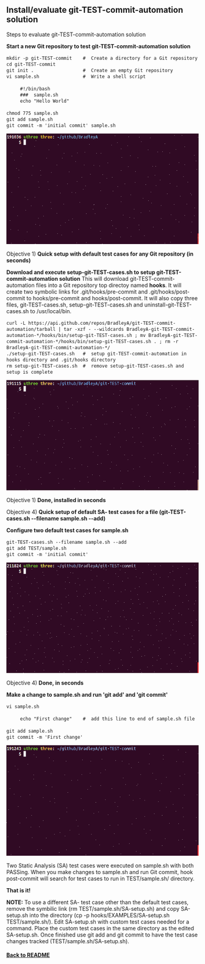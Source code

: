 ## Install/evaluate git-TEST-commit-automation solution
Steps to evaluate git-TEST-commit-automation solution

**Start a new Git repository to test git-TEST-commit-automation solution**

    mkdir -p git-TEST-commit    #  Create a directory for a Git repository
    cd git-TEST-commit
    git init .                  #  Create an empty Git repository
    vi sample.sh                #  Write a shell script
    
         #!/bin/bash
         ###  sample.sh 
         echo "Hello World"
    
    chmod 775 sample.sh
    git add sample.sh
    git commit -m 'initial commit' sample.sh

<img id="Steps git-TEST-commit-automation-1.gif" src="../images/git-TEST-commit-automation-1.gif" >
    
Objective 1) **Quick setup with default test cases for any Git repository (in seconds)**

**Download and execute setup-git-TEST-cases.sh to setup git-TEST-commit-automation solution**
This will download git-TEST-commit-automation files into a Git repository top directoy named **hooks**.  It will create two symbolic links for .git/hooks/pre-commit and .git/hooks/post-commit to hooks/pre-commit and hooks/post-commit.  It will also copy three files, git-TEST-cases.sh, setup-git-TEST-cases.sh and uninstall-git-TEST-cases.sh to /usr/local/bin.

    curl -L https://api.github.com/repos/BradleyA/git-TEST-commit-automation/tarball | tar -xzf - --wildcards BradleyA-git-TEST-commit-automation-*/hooks/bin/setup-git-TEST-cases.sh ; mv BradleyA-git-TEST-commit-automation-*/hooks/bin/setup-git-TEST-cases.sh . ; rm -r BradleyA-git-TEST-commit-automation-*/
    ./setup-git-TEST-cases.sh   #  setup git-TEST-commit-automation in hooks directory and .git/hooks directory
    rm setup-git-TEST-cases.sh  #  remove setup-git-TEST-cases.sh and setup is complete
    
<img id="Steps git-TEST-commit-automation-2.gif" src="../images/git-TEST-commit-automation-2.gif" >

Objective 1)  **Done, installed in seconds**

Objective 4)  **Quick setup of default SA- test cases for a file (git-TEST-cases.sh --filename sample.sh --add)**
    
**Configure two default test cases for sample.sh**   
    
    git-TEST-cases.sh --filename sample.sh --add
    git add TEST/sample.sh
    git commit -m 'initial commit'

<img id="Steps git-TEST-commit-automation-3.gif" src="../images/git-TEST-commit-automation-3.gif" >

Objective 4)  **Done, in seconds**

**Make a change to sample.sh and run 'git add' and 'git commit'**
    
    vi sample.sh
    
         echo "First change"    #  add this line to end of sample.sh file
	 
    git add sample.sh
    git commit -m 'First change'


<img id="Steps git-TEST-commit-automation-4.gif" src="../images/git-TEST-commit-automation-4.gif" >

Two Static Analysis (SA) test cases were executed on sample.sh with both PASSing.  When you make changes to sample.sh and run Git commit, hook post-commit will search for test cases to run in TEST/sample.sh/ directory.

**That is it!**

**NOTE:**  To use a different SA- test case other than the default test cases, remove the symbilic link (rm TEST/sample.sh/SA-setup.sh) and copy SA-setup.sh into the directory (cp -p hooks/EXAMPLES/SA-setup.sh TEST/sample.sh/).  Edit SA-setup.sh with custom test cases needed for a command.  Place the custom test cases in the same directory as the edited SA-setup.sh.  Once finished use git add and git commit to have the test case changes tracked (TEST/sample.sh/SA-setup.sh).  


#### [Back to README](https://github.com/BradleyA/git-TEST-commit-automation/tree/master/hooks#installevaluate-git-test-commit-automation-solution)
